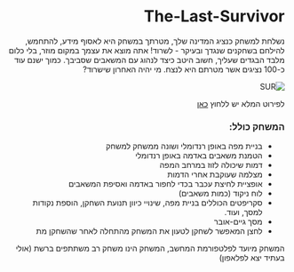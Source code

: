 <div dir='rtl' lang='he'>

# The-Last-Survivor



נשלחת למשחק כנציג המדינה שלך, מטרתך במשחק היא לאסוף מידע, להתחמש, להילחם בשחקנים שנגדך ובעיקר - לשרוד! אתה מוצא את עצמך במקום מוזר, בלי כלום מלבד הבגדים שעליך, חשוב היטב כיצד לנהוג עם המשאבים שסביבך. כמוך ישנם עוד כ-100 נציגים אשר מטרתם היא לנצח. מי יהיה האחרון שישרוד?
  
  ![SUR](https://user-images.githubusercontent.com/20986238/138876079-565b2769-31a7-4712-b4a6-f9f14cc39126.jpg)

  לפירוט המלא יש ללחוץ [כאן](https://github.com/LeveI-Up/The-Last-Survivor/blob/main/formal-elements.md)

  

### המשחק כולל:
  * בניית מפה באופן רנדומלי ושונה ממשחק למשחק
  * הטמנת משאבים באדמה באופן רנדומלי
  * דמות שיכולה לזוז במרחב המפה
  * מצלמה שעוקבת אחרי הדמות 
  * אופציית לחיצת עכבר בכדי לחפור באדמה ואסיפת המשאבים
  * לוח ניקוד (כמות משאבים)
  * סקריפטים הכוללים בניית מפה, שינויי כיוון תנועת השחקן, הוספת נקודות למסך, ועוד.
  * מסך גיים-אובר
  * לחצן המאפשר לשחקן לטעון את המשחק מהתחלה לאחר שהשחקן מת
  
המשחק מיועד לפלטפורמת המחשב, המשחק הינו משחק רב משתתפים ברשת (אולי בעתיד יצא לפלאפון)

</div>
